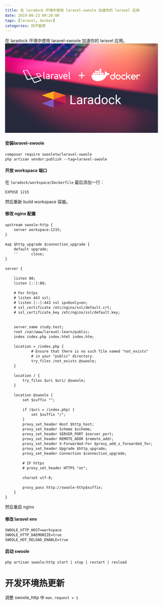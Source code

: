 ```yaml
---
title: 在 laradock 环境中使用 laravel-swoole 加速你的 laravel 应用
date: 2019-08-23 09:20:00
tags: [laravel, docker]
categories: 码不能停
---
```


在 laradock 环境中使用 laravel-swoole 加速你的 laravel 应用。
![](/images/laradock.png)
<!-- more -->

#### 安装laravel-swoole
```
composer require swooletw/laravel-swoole
php artisan vendor:publish --tag=laravel-swoole
```

#### 开放 workspace 端口
在 `laradock/workspace/Dockerfile` 最后添加一行：
```
EXPOSE 1215
```

然后重新 build workspace 容器。


#### 修改 nginx 配置
```
upstream swoole-http {
    server workspace:1215;
}

map $http_upgrade $connection_upgrade {
    default upgrade;
    ''      close;
}

server {

    listen 80;
    listen [::]:80;

    # For https
    # listen 443 ssl;
    # listen [::]:443 ssl ipv6only=on;
    # ssl_certificate /etc/nginx/ssl/default.crt;
    # ssl_certificate_key /etc/nginx/ssl/default.key;


    server_name study.test;
    root /var/www/laravel-learn/public;
    index index.php index.html index.htm;

    location = /index.php {
            # Ensure that there is no such file named "not_exists"
            # in your "public" directory.
            try_files /not_exists @swoole;
    }

    location / {
        try_files $uri $uri/ @swoole;
    }

    location @swoole {
        set $suffix "";

        if ($uri = /index.php) {
            set $suffix "/";
        }
        proxy_set_header Host $http_host;
        proxy_set_header Scheme $scheme;
        proxy_set_header SERVER_PORT $server_port;
        proxy_set_header REMOTE_ADDR $remote_addr;
        proxy_set_header X-Forwarded-For $proxy_add_x_forwarded_for;
        proxy_set_header Upgrade $http_upgrade;
        proxy_set_header Connection $connection_upgrade;

        # IF https
        # proxy_set_header HTTPS "on";

        charset utf-8;

        proxy_pass http://swoole-http$suffix;
    }
}
```

然后重启 nginx

#### 修改 laravel env
```
SWOOLE_HTTP_HOST=workspace
SWOOLE_HTTP_DAEMONIZE=true
SWOOLE_HOT_RELOAD_ENABLE=true
```

#### 启动 swoole
```
php artisan swoole:http start | stop | restart | resload
```

# 开发环境热更新
调整 swoole_http 中 `max_request = 1`
